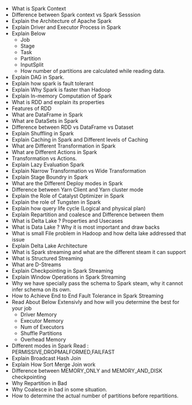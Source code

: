 - What is Spark Context
- Difference between Spark context vs Spark Sesssion
- Explain the Architecture of Apache Spark 
- Explain Driver and Executor Process in Spark
- Explain Below 
    - Job
    - Stage
    - Task
    - Partition
    - InputSplit
    - How number of partitions are calculated while reading data.
- Explain DAG in Spark.
- Explain how spark is fault tolerant
- Explain Why Spark is faster than Hadoop
- Explain In-memory Computation of Spark
- What is RDD and explain its properties
- Features of RDD
- What are DataFrame in Spark
- What are DataSets in Spark
- Difference between RDD vs DataFrame vs Dataset
- Explain Shuffling in Spark
- Explain Caching in Spark and Different levels of Caching
- What are Different Transformation in Spark
- What are Different Actions in Spark
- Transformation vs Actions. 
- Explain Lazy Evaluation Spark
- Explain Narrow Transformation vs Wide Transformation
- Explain Stage Boundry in Spark
- What are the Different Deploy modes in Spark
- Difference between Yarn Client and Yarn cluster mode
- Explain the Role of Catalyst Optimizer in Spark
- Explain the role of Tungsten in Spark
- Explain how query life cycle (Logical and physical plan)
- Explain Repartition and coalesce and Difference between them
- What is Delta Lake ? Properties and Usecases
- What is Data Lake ? Why it is most important and draw backs
- What is small File problem in Hadoop and how delta lake addressed that issue
- Explain Delta Lake Architecture
- What is Spark streaming and what are the different steam it can support
- What is Structured Streaming
- What are D-Streams
- Explain Checkpointing in Spark Streaming
- Explain Window Operations in Spark Streaming
- Why we have specially pass the schema to Spark steam, why it cannot infer schema on its own.
- How to Achieve End to End Fault Tolerance in Spark Streaming
- Read About Below Extensivly and how will you determine the best for your job 
    - Driver Memory
    - Executor Memory
    - Num of Executors
    - Shuffle Partitions
    - Overhead Memory 
- Different modes in Spark Read : PERMISSIVE,DROPMALFORMED,FAILFAST
- Explain Broadcast Hash Join
- Explain How Sort Merge Join work
- Difference between MEMORY_ONLY and MEMORY_AND_DISK checkpointing
- Why Repartition in Bad
- Why Coalesce in bad in some situation.
- How to determine the actual number of partitions before repartitions.